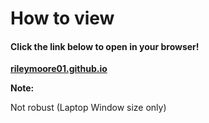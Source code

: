 <h1> How to view </h1>

<h4> Click the link below to open in your browser! </h4>

**<a href="https://rileymoore01.github.io/">rileymoore01.github.io</a>**

<div style="display:inline-block"><strong>Note:</strong><p>Not robust (Laptop Window size only)</p></div>
